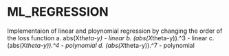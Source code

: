 # ML_REGRESSION
Implementaion of linear and ploynomial regression by changing the order of the loss function
  a. abs(X*theta-y)      - linear
  b. (abs(X*theta-y)).^3 - linear
  c. (abs(X*theta-y)).^4 - polynomial
  d. (abs(X*theta-y)).^7 - polynomial
